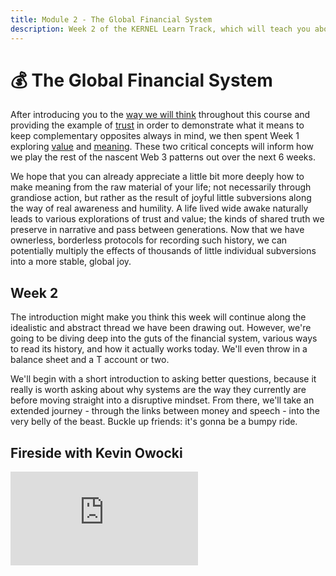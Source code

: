 ```yaml
---
title: Module 2 - The Global Financial System
description: Week 2 of the KERNEL Learn Track, which will teach you about the history and make-up of the current global financial system and how we can think about augmenting and improving it with a better web.
---
```


# 💰 The Global Financial System

After introducing you to the [way we will think](../module-0/play-of-pattern) throughout this course and providing the example of [trust](../module-0/trust/) in order to demonstrate what it means to keep complementary opposites always in mind, we then spent Week 1 exploring [value](../module-1/value/) and [meaning](../module-1/meaning/). These two critical concepts will inform how we play the rest of the nascent Web 3 patterns out over the next 6 weeks. 

We hope that you can already appreciate a little bit more deeply how to make meaning from the raw material of your life; not necessarily through grandiose action, but rather as the result of joyful little subversions along the way of real awareness and humility. A life lived wide awake naturally leads to various explorations of trust and value; the kinds of shared truth we preserve in narrative and pass between generations. Now that we have ownerless, borderless protocols for recording such history, we can potentially multiply the effects of thousands of little individual subversions into a more stable, global joy.

## Week 2

The introduction might make you think this week will continue along the idealistic and abstract thread we have been drawing out. However, we're going to be diving deep into the guts of the financial system, various ways to read its history, and how it actually works today. We'll even throw in a balance sheet and a T account or two.  

We'll begin with a short introduction to asking better questions, because it really is worth asking about why systems are the way they currently are before moving straight into a disruptive mindset. From there, we'll take an extended journey - through the links between money and speech - into the very belly of the beast. Buckle up friends: it's gonna be a bumpy ride.

## Fireside with Kevin Owocki

<iframe class="video-frame" src="https://www.youtube-nocookie.com/embed/1tHQ9K5Oj9s?start=380" frameborder="0" allow="accelerometer; autoplay; encrypted-media; gyroscope; picture-in-picture" allowfullscreen></iframe>